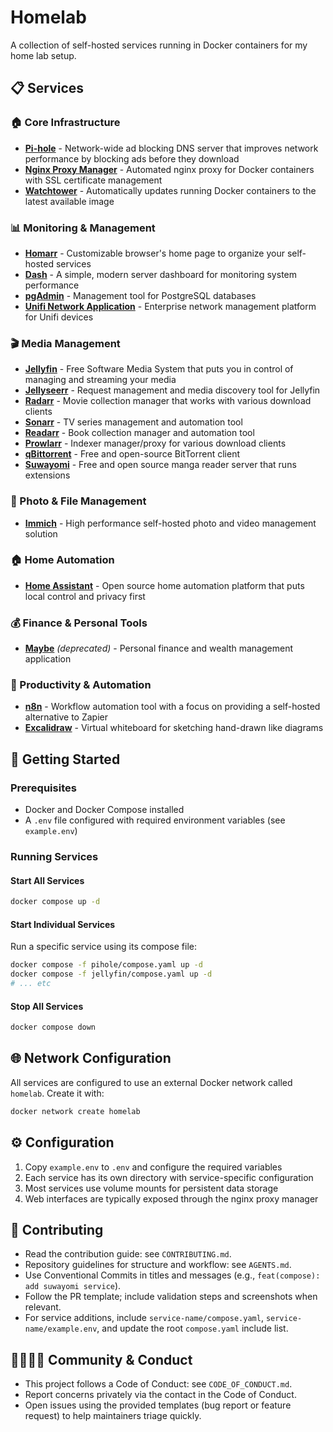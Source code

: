 # Homelab

A collection of self-hosted services running in Docker containers for my home lab setup.

## 📋 Services

### 🏠 Core Infrastructure
- **[Pi-hole](https://pi-hole.net/)** - Network-wide ad blocking DNS server that improves network performance by blocking ads before they download
- **[Nginx Proxy Manager](https://github.com/nginx-proxy/nginx-proxy)** - Automated nginx proxy for Docker containers with SSL certificate management
- **[Watchtower](https://github.com/containrrr/watchtower)** - Automatically updates running Docker containers to the latest available image

### 📊 Monitoring & Management
- **[Homarr](https://homarr.dev/)** - Customizable browser's home page to organize your self-hosted services
- **[Dash](https://github.com/MauriceNino/dashdot)** - A simple, modern server dashboard for monitoring system performance
- **[pgAdmin](https://www.pgadmin.org/)** - Management tool for PostgreSQL databases
- **[Unifi Network Application](https://ui.com/)** - Enterprise network management platform for Unifi devices

### 🎬 Media Management
- **[Jellyfin](https://jellyfin.org/)** - Free Software Media System that puts you in control of managing and streaming your media
- **[Jellyseerr](https://github.com/Fallenbagel/jellyseerr)** - Request management and media discovery tool for Jellyfin
- **[Radarr](https://radarr.video/)** - Movie collection manager that works with various download clients
- **[Sonarr](https://sonarr.tv/)** - TV series management and automation tool
- **[Readarr](https://readarr.com/)** - Book collection manager and automation tool
- **[Prowlarr](https://github.com/Prowlarr/Prowlarr)** - Indexer manager/proxy for various download clients
- **[qBittorrent](https://www.qbittorrent.org/)** - Free and open-source BitTorrent client
- **[Suwayomi](https://github.com/Suwayomi/Suwayomi-Server)** - Free and open source manga reader server that runs extensions

### 📸 Photo & File Management
- **[Immich](https://immich.app/)** - High performance self-hosted photo and video management solution

### 🏠 Home Automation
- **[Home Assistant](https://www.home-assistant.io/)** - Open source home automation platform that puts local control and privacy first

### 💰 Finance & Personal Tools
- **[Maybe](https://github.com/maybe-finance/maybe)** *(deprecated)* - Personal finance and wealth management application

### 🔧 Productivity & Automation
- **[n8n](https://n8n.io/)** - Workflow automation tool with a focus on providing a self-hosted alternative to Zapier
- **[Excalidraw](https://excalidraw.com/)** - Virtual whiteboard for sketching hand-drawn like diagrams

## 🚀 Getting Started

### Prerequisites
- Docker and Docker Compose installed
- A `.env` file configured with required environment variables (see `example.env`)

### Running Services

#### Start All Services
```bash
docker compose up -d
```

#### Start Individual Services
Run a specific service using its compose file:
```bash
docker compose -f pihole/compose.yaml up -d
docker compose -f jellyfin/compose.yaml up -d
# ... etc
```

#### Stop All Services
```bash
docker compose down
```

## 🌐 Network Configuration

All services are configured to use an external Docker network called `homelab`. Create it with:
```bash
docker network create homelab
```

## ⚙️ Configuration

1. Copy `example.env` to `.env` and configure the required variables
2. Each service has its own directory with service-specific configuration
3. Most services use volume mounts for persistent data storage
4. Web interfaces are typically exposed through the nginx proxy manager

## 🤝 Contributing

- Read the contribution guide: see `CONTRIBUTING.md`.
- Repository guidelines for structure and workflow: see `AGENTS.md`.
- Use Conventional Commits in titles and messages (e.g., `feat(compose): add suwayomi service`).
- Follow the PR template; include validation steps and screenshots when relevant.
- For service additions, include `service-name/compose.yaml`, `service-name/example.env`, and update the root `compose.yaml` include list.

## 🫱🏻‍🫲🏽 Community & Conduct

- This project follows a Code of Conduct: see `CODE_OF_CONDUCT.md`.
- Report concerns privately via the contact in the Code of Conduct.
- Open issues using the provided templates (bug report or feature request) to help maintainers triage quickly.
